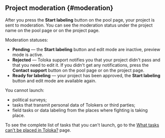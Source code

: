 ## Project moderation {#moderation}

After you press the **Start labeling** button on the pool page, your project is sent to moderation. You can see the moderation status under the project name on the pool page or on the project page.

Moderation statuses:

* **Pending** — the **Start labeling** button and edit mode are inactive, preview mode is active.
* **Rejected** — Toloka support notifies you that your project didn't pass and that you need to edit it. If you didn't get any notifications, press the **Contact support** button on the pool page or on the project page.
* **Ready for labeling** — your project has been approved, the **Start labeling** button and edit mode are available again.

You cannot launch:

* political surveys;
* tasks that transmit personal data of Tolokers or third parties;
* field tasks or data labeling from the places where fighting is taking place.

To see the complete list of tasks that you can't launch, go to the [What tasks can't be placed in Toloka?](https://toloka.ai/en/docs/guide/concepts/unwanted) page.